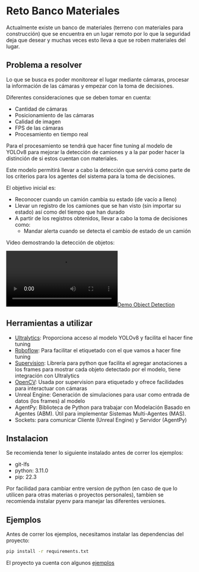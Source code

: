 # Reto Banco Materiales

Actualmente existe un banco de materiales (terreno con materiales para construcción) que se encuentra
en un lugar remoto por lo que la seguridad deja que desear y muchas veces esto lleva a que se roben
materiales del lugar.

## Problema a resolver

Lo que se busca es poder monitorear el lugar mediante cámaras, procesar la información de las cámaras
y empezar con la toma de decisiones.

Diferentes consideraciones que se deben tomar en cuenta:

- Cantidad de cámaras
- Posicionamiento de las cámaras
- Calidad de imagen
- FPS de las cámaras
- Procesamiento en tiempo real

Para el procesamiento se tendrá que hacer fine tuning al modelo de YOLOv8 para mejorar la detección de
camiones y a la par poder hacer la distinción de si estos cuentan con materiales. 

Este modelo permitirá llevar a cabo la detección que servirá como parte de los criterios para los
agentes del sistema para la toma de decisiones.

El objetivo inicial es:
- Reconocer cuando un camión cambia su estado (de vacío a lleno)
- Llevar un registro de los camiones que se han visto (sin importar su estado) así como del tiempo que han durado
- A partir de los registros obtenidos, llevar a cabo la toma de decisiones como:
    - Mandar alerta cuando se detecta el cambio de estado de un camión

Video demostrando la detección de objetos:

[![Demo Object Detection](/assets/annotated.mp4)](/assets/annotated.mp4)

## Herramientas a utilizar

- [Ultralytics](https://docs.ultralytics.com/): Proporciona acceso al modelo YOLOv8 y facilita el hacer fine tuning
- [Roboflow](https://roboflow.com/): Para facilitar el etiquetado con el que vamos a hacer fine tuning
- [Supervision](https://github.com/roboflow/supervision): Librería para python que facilita el agregar anotaciones a los frames para mostrar cada objeto detectado por el modelo, tiene integración con Ultralytics
- [OpenCV](https://pypi.org/project/opencv-python/): Usada por supervision para etiquetado y ofrece facilidades para interactuar con cámaras
- Unreal Engine: Generación de simulaciones para usar como entrada de datos (los frames) al modelo
- AgentPy: Biblioteca de Python para trabajar con Modelación Basado en Agentes (ABM). Útil para implementar Sistemas Multi-Agentes (MAS).
- Sockets: para comunicar Cliente (Unreal Engine) y Servidor (AgentPy)

## Instalacion

Se recomienda tener lo siguiente instalado antes de correr los ejemplos:

- git-lfs
- python: 3.11.0
- pip: 22.3

Por facilidad para cambiar entre version de python (en caso de que lo utilicen para
otras materias o proyectos personales), tambien se recomienda instalar pyenv para
manejar las diferentes versiones.

## Ejemplos

Antes de correr los ejemplos, necesitamos instalar las dependencias del proyecto:

```sh
pip install -r requirements.txt
```

El proyecto ya cuenta con algunos [ejemplos](/examples/)